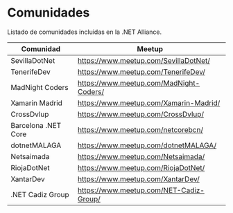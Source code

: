 # Comunidades

Listado de comunidades incluidas en la .NET Alliance.

| Comunidad  | Meetup   |
|------------|----------|
| SevillaDotNet   | https://www.meetup.com/SevillaDotNet/   |
| TenerifeDev   | https://www.meetup.com/TenerifeDev/   |
| MadNight Coders  | https://www.meetup.com/MadNight-Coders/   |
| Xamarin Madrid   | https://www.meetup.com/Xamarin-Madrid/   |
| CrossDvlup   | https://www.meetup.com/CrossDvlup/   |
| Barcelona .NET Core   | https://www.meetup.com/netcorebcn/  |
| dotnetMALAGA  | https://www.meetup.com/dotnetMALAGA/  |
| Netsaimada  | https://www.meetup.com/Netsaimada/   |
| RiojaDotNet  | https://www.meetup.com/RiojaDotNet/  |
| XantarDev  | https://www.meetup.com/XantarDev/  |
| .NET Cadiz Group  | https://www.meetup.com/NET-Cadiz-Group/  |